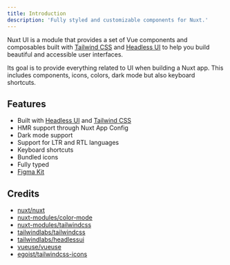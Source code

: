 ```yaml
---
title: Introduction
description: 'Fully styled and customizable components for Nuxt.'
---
```


Nuxt UI is a module that provides a set of Vue components and composables built with [Tailwind CSS](https://tailwindcss.com/) and [Headless UI](https://headlessui.dev/) to help you build beautiful and accessible user interfaces.

Its goal is to provide everything related to UI when building a Nuxt app. This includes components, icons, colors, dark mode but also keyboard shortcuts.

## Features

- Built with [Headless UI](https://headlessui.dev/) and [Tailwind CSS](https://tailwindcss.com/)
- HMR support through Nuxt App Config
- Dark mode support
- Support for LTR and RTL languages
- Keyboard shortcuts
- Bundled icons
- Fully typed
- [Figma Kit](https://www.figma.com/community/file/1288455405058138934)

## Credits

- [nuxt/nuxt](https://github.com/nuxt/nuxt)
- [nuxt-modules/color-mode](https://github.com/nuxt-modules/color-mode)
- [nuxt-modules/tailwindcss](https://github.com/nuxt-modules/tailwindcss)
- [tailwindlabs/tailwindcss](https://github.com/tailwindlabs/tailwindcss)
- [tailwindlabs/headlessui](https://github.com/tailwindlabs/headlessui)
- [vueuse/vueuse](https://github.com/vueuse/vueuse)
- [egoist/tailwindcss-icons](https://github.com/egoist/tailwindcss-icons)
